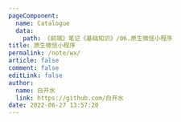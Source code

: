 ```yaml
---
pageComponent: 
  name: Catalogue
  data: 
    path: 《前端》笔记《基础知识》/06.原生微信小程序
title: 原生微信小程序
permalink: /note/wx/
article: false
comment: false
editLink: false
author: 
  name: 白开水
  link: https://github.com/白开水
date: 2022-06-27 13:57:20
---
```

